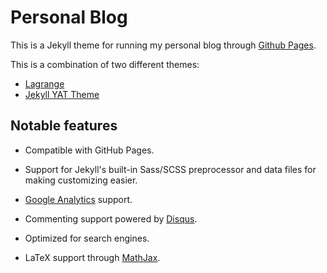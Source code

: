 # Personal Blog

This is a Jekyll theme for running my personal blog through [Github Pages](https://pages.github.com/). 

This is a combination of two different themes:
- [Lagrange](https://lenpaul.github.io/Lagrange/)
- [Jekyll YAT Theme](https://github.com/jeffreytse/jekyll-theme-yat)

## Notable features

* Compatible with GitHub Pages.

* Support for Jekyll's built-in Sass/SCSS preprocessor and data files for making customizing easier.

* [Google Analytics](https://www.google.com/analytics/) support.

* Commenting support powered by [Disqus](https://disqus.com/).

* Optimized for search engines.

* LaTeX support through [MathJax](https://www.mathjax.org/).